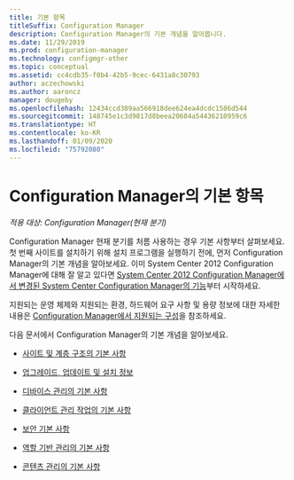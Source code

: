 ```yaml
---
title: 기본 항목
titleSuffix: Configuration Manager
description: Configuration Manager의 기본 개념을 알아봅니다.
ms.date: 11/29/2019
ms.prod: configuration-manager
ms.technology: configmgr-other
ms.topic: conceptual
ms.assetid: cc4cdb35-f0b4-42b5-9cec-6431a8c30793
author: aczechowski
ms.author: aaroncz
manager: dougeby
ms.openlocfilehash: 12434ccd389aa566918dee624ea4dcdc1586d544
ms.sourcegitcommit: 148745e1c3d9817d8beea20684a54436210959c6
ms.translationtype: HT
ms.contentlocale: ko-KR
ms.lasthandoff: 01/09/2020
ms.locfileid: "75792080"
---
```

# <a name="fundamentals-of-configuration-manager"></a>Configuration Manager의 기본 항목

*적용 대상: Configuration Manager(현재 분기)*

Configuration Manager 현재 분기를 처름 사용하는 경우 기본 사항부터 살펴보세요. 첫 번째 사이트를 설치하기 위해 설치 프로그램을 실행하기 전에, 먼저 Configuration Manager의 기본 개념을 알아보세요. 이미 System Center 2012 Configuration Manager에 대해 잘 알고 있다면 [System Center 2012 Configuration Manager에서 변경된 System Center Configuration Manager의 기능](/sccm/core/plan-design/changes/what-has-changed-from-configuration-manager-2012)부터 시작하세요.

지원되는 운영 체제와 지원되는 환경, 하드웨어 요구 사항 및 용량 정보에 대한 자세한 내용은 [Configuration Manager에서 지원되는 구성](/configmgr/core/plan-design/configs/supported-configurations)을 참조하세요.  

다음 문서에서 Configuration Manager의 기본 개념을 알아보세요.

- [사이트 및 계층 구조의 기본 사항](/configmgr/core/understand/fundamentals-of-sites-and-hierarchies)  

- [업그레이드, 업데이트 및 설치 정보](/configmgr/core/understand/upgrade-update-install)

- [디바이스 관리의 기본 사항](/configmgr/core/understand/fundamentals-of-managing-devices)  

- [클라이언트 관리 작업의 기본 사항](/configmgr/core/understand/fundamentals-of-client-management-tasks)  

- [보안 기본 사항](/configmgr/core/understand/fundamentals-of-security)  

- [역할 기반 관리의 기본 사항](/configmgr/core/understand/fundamentals-of-role-based-administration)

- [콘텐츠 관리의 기본 사항](/configmgr/core/plan-design/hierarchy/fundamental-concepts-for-content-management)

